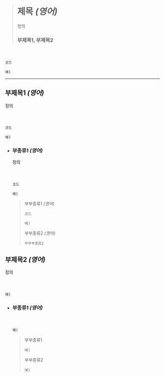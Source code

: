 ># 제목 *(영어)*
>정의
>
>### 부제목1, 부제목2
###### <img src = ''>
```angular2html
코드

예)
```
---

## 부제목1 *(영어)*
정의
###### <img src = ''>
```angular2html
코드

예)
```

+ ### 부종류1 *(영어)*
  정의
  ###### <img src = ''>
  ```
  코드
  
  예)
  ```
  >부부종류1 *(영어)*
  >```
  >코드
  >
  >예)
  >```
  >
  >부부종류2 *(영어)*
  >```
  >부부부종류2
  >
  >```

## 부제목2 *(영어)*
정의
###### <img src = ''>
```angular2html
예)
```

+ ### 부종류1 *(영어)*
  ###### <img src = ''>
  ```
  예)
  ```
  >부부종류1
  >```
  >예)
  >```
  >
  >부부종류2
  >```
  >예)
  >```